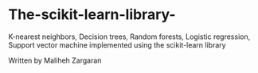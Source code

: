 # The-scikit-learn-library-
K-nearest neighbors, Decision trees, Random forests, Logistic regression, Support vector machine implemented using the scikit-learn library 

Written by Maliheh Zargaran
